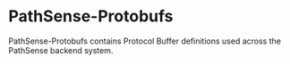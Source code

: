 # PathSense-Protobufs
PathSense-Protobufs contains Protocol Buffer definitions used across the PathSense backend system.
